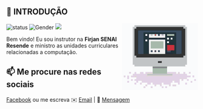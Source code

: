 ## 👋 INTRODUÇÃO


<img align='right' src='tenor.gif' width='200"'>

![status](https://img.shields.io/badge/status-up-brightgreen) ![Gender](https://img.shields.io/badge/gender-%F0%9F%A4%B5-lightgrey)  ![](https://visitor-badge.glitch.me/badge?page_id=github.com/kadutheway)

Bem vindo! Eu sou instrutor na **Firjan SENAI Resende** e ministro as unidades curriculares relacionadas a computação.  


## 📫 Me procure nas redes sociais

[Facebook](https://facebook.com/kadutheway) ou me escreva ✉️ [Email](mailto:kadutheway@gmail.com) | 💬 [Mensagem](https://github.com/kadutheway/kadutheway/issues/me)


